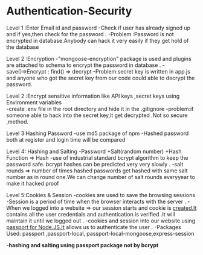# Authentication-Security

Level 1 :Enter Email id and password 
 -Check if user has already signed up and if yes,then check for the password .
 -Problem :Password is not encrypted in database.Anybody can hack it very easily if they get hold of the database

Level 2 :Encryption 
 -"mongoose-encryption" package is used and plugins are attached to schema to encrypt the password in database .
 -save()=>Encrypt : find() => decrypt
 -Problem:secret key is written in app.js and anyone who got the secret key from our code could able to decrypt the password.

Level 2 :Encrypt sensitive information like API keys ,secret keys using Environment variables  
  -create .env file in the root directory and hide it in the .gitignore
  -problem:if someone able to hack into the secret key,it get decrypted .Not so secure ,method. 

Level 3:Hashing Password 
 -use md5 package of npm 
 -Hashed password both at register and login time will be compared 
 
Level 4: Hashing and Salting
 -Password +Salt(random number) +Hash Function ⇒ Hash 
 -use of industrial standard bcrypt algorithm to keep the password safe. bcrypt hashes can be predicted very very slowly .
 -salt rounds ⇒ number of times hashed passwords get hashed with same salt number as in round one.We can change number of salt rounds everyyear to make it hacked proof
 
 Level 5:Cookies & Session 
 -cookies are used to save the browsing sessions
 -Session is a period of time when the browser interacts with the server .
 -When we logged into a website ⇒ our session starts and cookie is [created.It](http://created.It) contains all the user credentials and authentication is verified .It will maintain it until we logged out .
-cookies and session into our website using [passport for Node.JS.It](http://passport.It) allows us to authenticate the user .
-Packages Used: passport ,passport-local, passport-local-mongoose,express-session

-**hashing and salting using passport package not by bcrypt**
